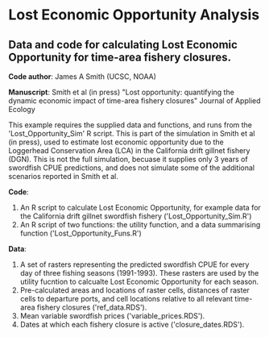 # Lost Economic Opportunity Analysis
## Data and code for calculating Lost Economic Opportunity for time-area fishery closures.

**Code author**: James A Smith (UCSC, NOAA)

**Manuscript**: Smith et al (in press) "Lost opportunity: quantifying the dynamic economic impact of time-area fishery closures" Journal of Applied Ecology

This example requires the supplied data and functions, and runs from the 'Lost_Opportunity_Sim' R script.
This is part of the simulation in Smith et al (in press), used to estimate lost economic opportunity due to the Loggerhead Conservation Area (LCA) in the California drift gillnet fishery (DGN). This is not the full simulation, becuase it supplies only 3 years of swordfish CPUE predictions, and does not simulate some of the additional scenarios reported in Smith et al.

**Code**: 
1) An R script to calculate Lost Economic Opportunity, for example data for the California drift gillnet swordfish fishery ('Lost_Opportunity_Sim.R')
2) An R script of two functions: the utility function, and a data summarising function ('Lost_Opportunity_Funs.R')

**Data**: 
1) A set of rasters representing the predicted swordfish CPUE for every day of three fishing seasons (1991-1993). These rasters are used by the utility fucntion to calcualte Lost Economic Opportunity for each season.
2) Pre-calculated areas and locations of raster cells, distances of raster cells to departure ports, and cell locations relative to all relevant time-area fishery closures ('ref_data.RDS').
3) Mean variable swordfish prices ('variable_prices.RDS').
4) Dates at which each fishery closure is active ('closure_dates.RDS').
